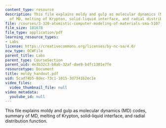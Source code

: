 ```yaml
---
content_type: resource
description: This file explains moldy and gulp as molecular dynamics (MD) codes, summary
  of MD, melting of Krypton, solid-liquid interface, and radial distribution function.
file: /courses/3-320-atomistic-computer-modeling-of-materials-sma-5107-spring-2005/5cad74b58dec73c110153d7341b2ec1e_moldy_handout.pdf
file_size: 181678
file_type: application/pdf
learning_resource_types:
- Labs
license: https://creativecommons.org/licenses/by-nc-sa/4.0/
ocw_type: OCWFile
parent_title: Labs
parent_type: CourseSection
parent_uid: 4e3b32c3-b8ab-32af-dae9-bdfc1301e7fe
resourcetype: Document
title: moldy_handout.pdf
uid: 5cad74b5-8dec-73c1-1015-3d7341b2ec1e
video_files:
  video_thumbnail_file: null
video_metadata:
  youtube_id: null
---
```

This file explains moldy and gulp as molecular dynamics (MD) codes, summary of MD, melting of Krypton, solid-liquid interface, and radial distribution function.